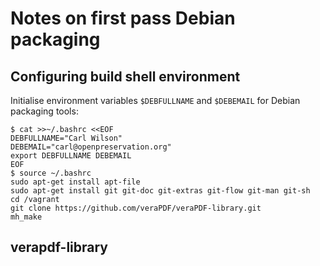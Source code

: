 Notes on first pass Debian packaging
====================================

Configuring build shell environment
-----------------------------
Initialise environment variables `$DEBFULLNAME` and `$DEBEMAIL` for Debian
packaging tools:

    $ cat >>~/.bashrc <<EOF
    DEBFULLNAME="Carl Wilson"
    DEBEMAIL="carl@openpreservation.org"
    export DEBFULLNAME DEBEMAIL
    EOF
    $ source ~/.bashrc
    sudo apt-get install apt-file
    sudo apt-get install git git-doc git-extras git-flow git-man git-sh
    cd /vagrant
    git clone https://github.com/veraPDF/veraPDF-library.git
    mh_make

verapdf-library
---------------
